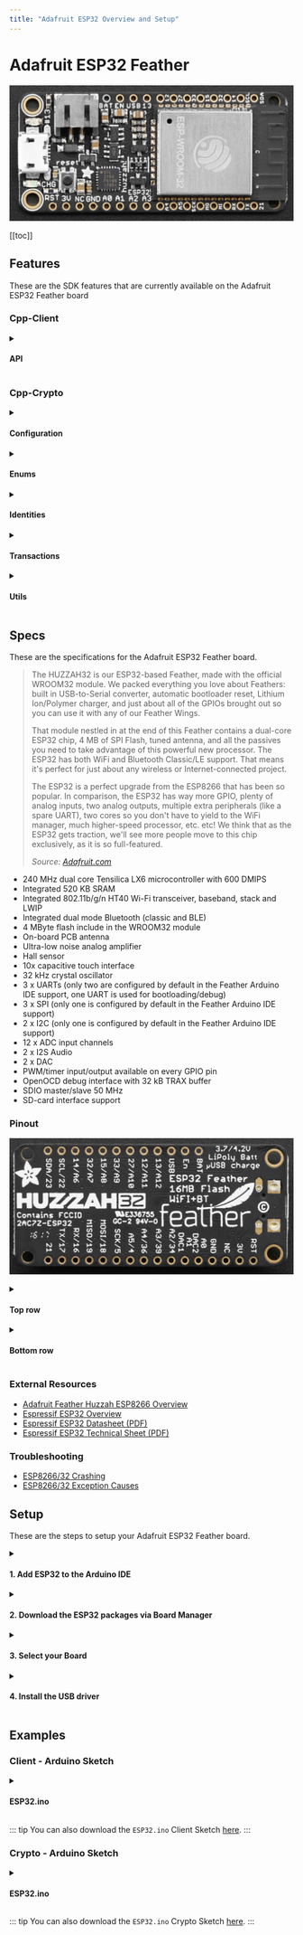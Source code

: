 ```yaml
---
title: "Adafruit ESP32 Overview and Setup"
---
```


# Adafruit ESP32 Feather

![ESP32](../assets/esp32-adafruit/esp32-adafruit-upper.jpeg)

[[toc]]

## Features

These are the SDK features that are currently available on the Adafruit ESP32 Feather board</h4>

### Cpp-Client

<details>
<summary>
  <h4>API</h4>
</summary>

| Blocks                                                                                  | Supported          |
| :-------------------------------------------------------------------------------------- | :----------------: |
| `get(const char* const blockId)`                                                        | :white_check_mark: |
| `all(int limit, int page)`                                                              | :white_check_mark: |
| `transactions(const char* const blockId)`                                               | :white_check_mark: |
| `search(const std::map<std::string, std::string>& bodyParameters, int limit, int page)` | :white_check_mark: |

| Delegates                                                   | Supported          |
| :---------------------------------------------------------- | :----------------: |
| `get(const char *const identifier)`                         | :white_check_mark: |
| `all(int limit, int page)`                                  | :white_check_mark: |
| `blocks(const char *const identifier, int limit, int page)` | :white_check_mark: |
| `voters(const char *const identifier, int limit, int page)` | :white_check_mark: |

| Node              | Supported          |
| :-----------------| :----------------: |
| `configuration()` | :white_check_mark: |
| `status()`        | :white_check_mark: |
| `syncing()`       | :white_check_mark: |

| Peers                       | Supported          |
| :-------------------------- | :----------------: |
| `get(const char* const ip)` | :white_check_mark: |
| `all(int limit, int page)`  | :white_check_mark: |

| Transactions                                                                             | Supported          |
| :--------------------------------------------------------------------------------------- | :----------------: |
| `getUnconfirmed(const char* const identifier)`                                           | :white_check_mark: |
| `get(const char* const identifier)`                                                      | :white_check_mark: |
| `all(int limit, int page)`                                                               | :white_check_mark: |
| `allUnconfirmed(int limit, int page)`                                                    | :white_check_mark: |
| `types()`                                                                                | :white_check_mark: |
| `search(const std::map<std::string, std::string>& body_parameters, int limit, int page)` | :white_check_mark: |

| Votes                               | Supported          |
| :---------------------------------- | :----------------: |
| `get(const char* const identifier)` | :white_check_mark: |
| `all(int limit, int page)`          | :white_check_mark: |

| Wallets                                                                                 | Supported          |
| :-------------------------------------------------------------------------------------- | :----------------: |
| `get(const char *const identifier)`                                                     | :white_check_mark: |
| `all(int limit, int page)`                                                              | :white_check_mark: |
| `top(int limit, int page)`                                                              | :white_check_mark: |
| `transactions(const char *const identifier, int limit, int page)`                       | :white_check_mark: |
| `transactionsReceived(const char *const identifier, int limit, int page)`               | :white_check_mark: |
| `transactionsSent(const char *const identifier, int limit, int page)`                   | :white_check_mark: |
| `votes(const char *const identifier, int limit, int page)`                              | :white_check_mark: |
| `search(const std::map<std::string, std::string> &bodyParameters, int limit, int page)` | :white_check_mark: |

</details>

### Cpp-Crypto

<details>
<summary>
  <h4>Configuration</h4>
</summary>

| Fee                           | Supported          |
| :---------------------------- | :----------------: |
| `get(int type)`               | :white_check_mark: |
| `set(int type, uint64_t fee)` | :white_check_mark: |

| Network                               | Supported          |
| :------------------------------------ | :----------------: |
| `get()`                               | :white_check_mark: |
| `set(const AbstractNetwork& network)` | :white_check_mark: |

</details>

<details>
<summary>
  <h4>Enums</h4>
</summary>

| Enum  | Supported         |
| :---- | :---------------: |
| Fees  | :white_check_mark:|
| Types | :white_check_mark:|

</details>

<details>
<summary>
  <h4>Identities</h4>
</summary>

| Address                                                                | Supported          |
| :--------------------------------------------------------------------- | :----------------: |
| `toBytes()`                                                            | :white_check_mark: |
| `toString()`                                                           | :white_check_mark: |
| `fromPassphrase(const char *const passphrase, uint8_t networkVersion)` | :white_check_mark: |
| `fromPrivateKey(PrivateKey privateKey, uint8_t networkVersion)`        | :white_check_mark: |
| `fromPublicKey(PublicKey publicKey, uint8_t networkVersion)`           | :white_check_mark: |
| `validate(Address address, uint8_t networkVersion)`                    | :white_check_mark: |
| `validate(const char *const addressStr, uint8_t networkVersion)`       | :white_check_mark: |
| `validate(const uint8_t *addressBytes, uint8_t networkVersion)`        | :white_check_mark: |
| `base58encode(const uint8_t *source)`                                  | :white_check_mark: |
| `bytesFromBase58Check(const char *const address)`                      | :white_check_mark: |

| Mnemonic                                              | Supported          |
| :---------------------------------------------------- | :----------------: |
| `generate(size_t num_words = 12u, Language language)` | :white_check_mark: |

| PrivateKey                                           | Supported          |
| :--------------------------------------------------- | :----------------: |
| `toBytes()`                                          | :white_check_mark: |
| `toString()`                                         | :white_check_mark: |
| `fromPassphrase(const char *const passphrase)`       | :white_check_mark: |
| `fromHex(const char *const privateKey)`              | :white_check_mark: |
| `fromWIFString(const char *wifStr, uint8_t wifByte)` | :white_check_mark: |
| `validate(PrivateKey privateKey)`                    | :white_check_mark: |
| `validate(const char *privateKeyStr)`                | :white_check_mark: |
| `validate(const uint8_t *privateKeyBytes)`           | :white_check_mark: |

| PublicKey                                      | Supported          |
| :--------------------------------------------- | :----------------: |
| `toBytes()`                                    | :white_check_mark: |
| `toString()`                                   | :white_check_mark: |
| `isValid()`                                    | :white_check_mark: |
| `fromPassphrase(const char *const passphrase)` | :white_check_mark: |
| `fromHex(const char *const publicKey)`         | :white_check_mark: |
| `fromPrivateKey(PrivateKey privateKey)`        | :white_check_mark: |
| `validate(PublicKey publicKey)`                | :white_check_mark: |
| `validate(const char *publicKeyStr)`           | :white_check_mark: |
| `validate(const uint8_t *publicKeyBytes)`      | :white_check_mark: |

| WIF                                                             | Supported          |
| :-------------------------------------------------------------- | :----------------: |
| `toBytes()`                                                     | :white_check_mark: |
| `toString()`                                                    | :white_check_mark: |
| `fromPassphrase(const char *const passphrase, uint8_t wifByte)` | :white_check_mark: |

</details>

<details>
<summary>
  <h4>Transactions</h4>
</summary>

| Builder                                                                                                                                                         | Supported          |
| :-------------------------------------------------------------------------------------------------------------------------------------------------------------- | :----------------: |
| `buildTransfer(std::string recipientId, uint64_t amount, std::string vendorField, std::string passphrase std::string secondPassphrase = "")`                    | :white_check_mark: |
| `buildSecondSignatureRegistration(std::string passphrase, std::string secondPassphrase = "")`                                                                   | :white_check_mark: |
| `buildDelegateRegistration(std::string username, std::string passphrase, std::string secondPassphrase = "")`                                                    | :white_check_mark: |
| `buildVote(std::vector<std::string> votes, std::string passphrase, std::string secondPassphrase = "")`                                                          | :white_check_mark: |
| `buildMultiSignatureRegistration(uint8_t min, uint8_t lifetime, std::vector<std::string> keysgroup, std::string passphrase, std::string secondPassphrase = "")` | :white_check_mark: |

| Deserializer    | Supported          |
| :-------------- | :----------------: |
| `deserialize()` | :white_check_mark: |

| Serializer    | Supported          |
| :------------ | :----------------: |
| `serialize()` | :white_check_mark: |

| Transaction                                                           | Supported          |
| :-------------------------------------------------------------------- | :----------------: |
| `getId()`                                                             | :white_check_mark: |
| `sign(const char* passphrase)`                                        | :white_check_mark: |
| `secondSign(const char* passphrase)`                                  | :white_check_mark: |
| `verify()`                                                            | :white_check_mark: |
| `secondVerify(const char* secondPublicKey)`                           | :white_check_mark: |
| `toBytes(bool skipSignature = true, bool skipSecondSignature = true)` | :white_check_mark: |

</details>

<details>
<summary>
  <h4>Utils</h4>
</summary>

| Message                                                      | Supported          |
| :----------------------------------------------------------- | :----------------: |
| `sign(std::string newMessage, const char *const passphrase)` | :white_check_mark: |
| `verify()`                                                   | :white_check_mark: |
| `toArray()`                                                  | :white_check_mark: |
| `toJson()`                                                   | :white_check_mark: |
| `toString()`                                                 | :white_check_mark: |

| Slot                                               | Supported          |
| :------------------------------------------------- | :----------------: |
| `time(Crypto::Networks::AbstractNetwork network)`  | :white_check_mark: |
| `epoch(Crypto::Networks::AbstractNetwork network)` | :white_check_mark: |

</details>

## Specs

These are the specifications for the Adafruit ESP32 Feather board.

> The HUZZAH32 is our ESP32-based Feather, made with the official WROOM32 module. We packed everything you love about Feathers: built in USB-to-Serial converter, automatic bootloader reset, Lithium Ion/Polymer charger, and just about all of the GPIOs brought out so you can use it with any of our Feather Wings.
>
> That module nestled in at the end of this Feather contains a dual-core ESP32 chip, 4 MB of SPI Flash, tuned antenna, and all the passives you need to take advantage of this powerful new processor. The ESP32 has both WiFi and Bluetooth Classic/LE support. That means it's perfect for just about any wireless or Internet-connected project.
>
> The ESP32 is a perfect upgrade from the ESP8266 that has been so popular. In comparison, the ESP32 has way more GPIO, plenty of analog inputs, two analog outputs, multiple extra peripherals (like a spare UART), two cores so you don't have to yield to the WiFi manager, much higher-speed processor, etc. etc! We think that as the ESP32 gets traction, we'll see more people move to this chip exclusively, as it is so full-featured.
>
> _Source: [Adafruit.com](https://www.adafruit.com/product/3405)_

- 240 MHz dual core Tensilica LX6 microcontroller with 600 DMIPS
- Integrated 520 KB SRAM
- Integrated 802.11b/g/n HT40 Wi-Fi transceiver, baseband, stack and LWIP
- Integrated dual mode Bluetooth (classic and BLE)
- 4 MByte flash include in the WROOM32 module
- On-board PCB antenna
- Ultra-low noise analog amplifier
- Hall sensor
- 10x capacitive touch interface
- 32 kHz crystal oscillator
- 3 x UARTs (only two are configured by default in the Feather Arduino IDE support, one UART is used for
  bootloading/debug)
- 3 x SPI (only one is configured by default in the Feather Arduino IDE support)
- 2 x I2C (only one is configured by default in the Feather Arduino IDE support)
- 12 x ADC input channels
- 2 x I2S Audio
- 2 x DAC
- PWM/timer input/output available on every GPIO pin
- OpenOCD debug interface with 32 kB TRAX buffer
- SDIO master/slave 50 MHz
- SD-card interface support

### Pinout

![ESP32](../assets/esp32-adafruit/esp32-adafruit-lower.jpeg)

<details>
<summary>
  <h4>Top row</h4>
</summary>

- BAT - this is the positive voltage to/from the JST jack for the optional Lipoly battery
- EN - this is the 3.3V regulator's enable pin.
  > It's pulled up, so connect to ground to disable the 3.3V regulator
- USB - this is the positive voltage to/from the micro USB jack if connected
- 13/A12 - This is GPIO #13 / analog input A12
  > also connected to the red LED next to the USB port
- 12/A11 - This is GPIO #12 / analog input A11
  > This pin has a pull-down resistor built into it,
  > we recommend using it as an output only,
  > or making sure that the pull-down is not affected during boot.
- 27/A10 - This is GPIO #27 / analog input A10
- 33/A9 - This is GPIO #33 / analog input A9
  > it can also be used to connect a 32 KHz crystal.
- 15/A8 - This is GPIO #15 / analog input A8
- 32/A7 - This is GPIO #32 / analog input A7
  > It can also be used to connect a 32 KHz crystal.
- 14/A6 - This is GPIO #14 / analog input A6
- SCL/22 - Serial Clock Line / GPIO #22
- SDA/23 - Serial Data Line / GPIO #23
  > \*note that the I2C pins do not have pullup resistors already!
  > You must add them if you want to communicate with an I2C device

</details>

<details>
<summary>
  <h4>Bottom row</h4>
</summary>

- RST - this is the reset pin for the ESP8266,
  > - pulled high by default.
  >   When pulled down to ground momentarily it will reset the ESP32 system.
  >   This pin is 3.3V logic only
- 3V - this is the output from the 3.3V regulator.
  > The regulator can supply 500mA peak but half of that is drawn by the ESP32,
  > and it's a fairly power-hungry chip. So if you need a ton of power for stuff like LEDs,
  > motors, etc. Use the USB or BAT pins, and an additional regulator
- NC - No Connection
- GND - this is the common ground for all power and logic
- A0/26 - this is an analog input A0 / GPIO #26
  - also analog output DAC2.
- A1/25 - this is an analog input A1 / GPIO #25
  - also analog output DAC1.
- A2/34 - this is an analog input A2 / GPIO #34
  > note it is not an output-capable pin!
- A3/39 - this is an analog input A3 GPIO #39
  > note it is not an output-capable pin!
- A4/36 - this is an analog input A4 / GPIO #36
  > note it is not an output-capable pin!
- A5/4 - this is an analog input A5 / GPIO #4
- SCK/5 - System Clock
- MOSI/18 - Master Out / Slave In
- MISO/19 - Master In / Slave Out
- RX/16 - this is the input into the module.
  > both are 3.3V logic
- TX/17 - this is the output from the module
- 21 - General purpose IO pin #21
- [https://www.adafruit.com/product/3405](https://www.adafruit.com/product/3405)

</details>

### External Resources

- [Adafruit Feather Huzzah ESP8266 Overview](https://learn.adafruit.com/adafruit-feather-huzzah-esp8266/overview)
- [Espressif ESP32 Overview](http://espressif.com/en/products/hardware/esp32/overview)
- [Espressif ESP32 Datasheet (PDF)](https://espressif.com/sites/default/files/documentation/esp32_datasheet_en.pdf)
- [Espressif ESP32 Technical Sheet (PDF)](http://espressif.com/sites/default/files/documentation/esp32_technical_reference_manual_en.pdf)

### Troubleshooting

- [ESP8266/32 Crashing](http://arduino-esp8266.readthedocs.io/en/latest/faq/a02-my-esp-crashes.html#introduction)
- [ESP8266/32 Exception Causes](https://github.com/esp8266/Arduino/blob/master/doc/exception_causes.rst)

## Setup

These are the steps to setup your Adafruit ESP32 Feather board.

<details>
<summary>
  <h4>1. Add ESP32 to the Arduino IDE</h4>
</summary>

To add ESP32 to the Arduino IDE, use _**'Additional Boards Manager URL's'**_ in 'Preferences';
this is a line separated list of hardware configuration JSON configs.

> **Preferences** >> **Additional Boards Manager URL's**

Add the following URL to the list:

> https://dl.espressif.com/dl/package_esp32_index.json

![Arduino Board URLs](../assets/esp32-adafruit/arduino-ide-esp32-board-urls.png)

</details>

<details>
<summary>
  <h4>2. Download the ESP32 packages via Board Manager</h4>
</summary>

Open the Boards Manager from the _**Tools**_ dropdown menu:

> **Tools** >> **Board** >> **Boards Manager**

Search for and install the '**ESP32**' package in _**Boards Manager**_.

![Open Boards Manager](../assets/esp32-adafruit/arduino-ide-esp32-open-boards-manager.jpeg)
![Search Boards Manager](../assets/esp32-adafruit/arduino-ide-esp32-search-boards-manager.jpeg)

</details>

<details>
<summary>
  <h4>3. Select your Board</h4>
</summary>

From the _**Tools**_ dropdown menu:

> **Tools** >> **Board**

Select the Adafruit ESP32 Feather board

![Select Board](../assets/esp32-adafruit/arduino-ide-esp32-select-board.jpeg)

</details>

<details>
<summary>
  <h4>4. Install the USB driver</h4>
</summary>

For your system to be able to talk to the ESP32 via USB, you will also need to install the _**SiLabs CP2104 Driver**_.

1. You can download the zip file for your operating system from the following website:
   
   [https://www.silabs.com/products/development-tools/software/usb-to-uart-bridge-vcp-drivers](https://www.silabs.com/products/development-tools/software/usb-to-uart-bridge-vcp-drivers)
     > _e.g._
     >
     > - _Linux_3.x.x_4.x.x_VCP_Driver_Source.zip_
     > - _Mac_OSX_VCP_Driver.zip_
     > - _CP210x_VCP_Windows.zip_
2. Unzip the downloaded file and run the installation package inside the unzipped folder.

::: tip Example
Pictures of an installation process of the CP2104 USB Driver for macOS systems can be found [here](/tutorials/iot/drivers/cp2104/).
:::

</details>

## Examples

### Client - Arduino Sketch

<details>
<summary>
  <h4>ESP32.ino</h4>
</summary>

```cpp
/**
 * This file is part of ARK Cpp Client.
 *
 * (c) ARK Ecosystem <info@ark.io>
 *
 * For the full copyright and license information, please view the LICENSE
 * file that was distributed with this source code.
 **/

/**
 * This sketch covers how to use the Cpp-Client API.
 * It allows your ESP32 to send requests to an ARK Node
 */

 /**
 * NOTE: At the time of this writing, the Cpp-Client library requires running the 'ARDUINO_IDE.sh' bash script located in the 'extras' folder.
 * This converts our library to be compatible with the Arduino IDE.
 */

/****************************************/

/**
 * This is where you include the 'arkClient.h' header.
 * This allows your project to use ARK Cpp-Client.
 */
#include <arkClient.h>
/**/

/****************************************/

/**
 * This is where you include WiFi header for your board.
 * This example is for the ESP32, and includes the 'WiFi.h' header.
 */
#include <WiFi.h>
/**/

/****************************************/

/* This is the WiFi network you'd like your board to connect to. */
const char* ssid = "yourSSID";
const char* password = "yourWiFiPassword";
/**/

/****************************************/

/**
 *  This is the IP address of an ARK Node
 *  Specifically, this is a Devnet V2 Node IP
 *  You can find more peers here: https://github.com/ARKEcosystem/peers
 *
 *  The Public API port for the V2 ARK network is '4003'
 */
const char* peer = "167.114.29.55";
int port = 4003;
/**/

/****************************************/

/**
 * This is how you define a connection while speficying the API class as a 'template argument'
 * You instantiate a connection by passing a IP address as a 'c_string', and the port as an 'int'.
 */
Ark::Client::Connection<Ark::Client::Api> connection(peer, port);
/**/

/****************************************/

void checkAPI() {
  /**
   * This is how you can check the Version of the API
   * In this example, it should return '2' as an 'int' for V2 of ARKs' API.
   */
  auto apiVersion = connection.api.version();
    Serial.print("\nAPI Version: ");
    Serial.println(apiVersion);
  /**/

  /********************/

  /**
   * Here you can call a list of 'All' 'Blocks' on the network.
   * The '2' and '1' refer to the pagination (e.g. response limit and how many pages)
   *
   * This is equivalant to calling '167.114.29.49:4003/api/v2/blocks?limit=2&page=1'
   *
   * The response should be a json-formatted object
   * The "pretty print" version would look something like this
   *
   * {
   *  "meta": {
   *    "count": 2,
   *    "pageCount": 597291,
   *    "totalCount": 1194581,
   *    "next": "\/api\/v2\/blocks?limit=2&page=2",
   *    "previous": null,
   *    "self": "\/api\/v2\/blocks?limit=2&page=1",
   *    "first": "\/api\/v2\/blocks?limit=2&page=1",
   *    "last": "\/api\/v2\/blocks?limit=2&page=597291"
   *    },
   *  "data": [
   *    {
   *      "id": "9809002764916365223",
   *      "version": 0,
   *      "height": 1178071,
   *      "previous": "10476150126412446830",
   *      "forged": {
   *        "reward": 200000000,
   *        "fee": 0,
   *        "total": 200000000,
   *        "amount": 0
   *      },
   *      "payload": {
   *        "hash": "e3b0c44298fc1c149afbf4c8996fb92427ae41e4649b934ca495991b7852b855",
   *        "length": 0
   *      },
   *      "generator": {
   *        "username": "darkcrow",
   *        "address": "DFSUsSmcVUhVZYQ1nowciWmmtnj1kvZK5Z",
   *        "publicKey": "03a8ff0a3cbdcb3bfbdb84dbf83226f338ba1452047ac5b8228a1513f7f1de80de"
   *      },
   *      "signature": "304402207fd861e98aa5e4ea0c4a828ad9104bb636b429bc73dc0d5bfe3515347e8b1a79022051f8fb3b3752f1204e8c425d0528203942756811d669c7dd1ccb15ff7bc14e09",
   *      "transactions": 0,
   *      "timestamp": {
   *        "epoch": 57144626,
   *        "unix": 1547245826,
   *        "human": "2019-01-11T22:30:26.000Z"
   *       }
   *      },
   *    {
   *      "id": "10476150126412446830",
   *      "version": 0,
   *      "height": 1178070,
   *      "previous": "1656548224477584335",
   *      "forged": {
   *        "reward": 200000000,
   *        "fee": 0,
   *        "total": 200000000,
   *        "amount": 0
   *      },
   *      "payload": {
   *        "hash": "e3b0c44298fc1c149afbf4c8996fb92427ae41e4649b934ca495991b7852b855",
   *        "length": 0
   *      },
   *      "generator": {
   *        "username": "genesis_16",
   *        "address": "DHg1jYVS23D6GP7RuhckuJsYAr6crH6c3Z",
   *        "publicKey": "03c57b6a3eb7d01ade51f95c8ae4e8ebeb7ca7b8422ab0fb2a236de5d1a5bc6a1b"
   *      },
   *      "signature": "304402201e548ee45d835a7edda9cddbe26530563c1aceebbb25ebf89966eed8fec5d0e40220140aee033d42562b22c73f097249e9a59cef24a2a7e1c887c7a16691445c2987",
   *      "transactions": 0,
   *      "timestamp": {
   *        "epoch": 57144618,
   *        "unix": 1547245818,
   *        "human": "2019-01-11T22:30:18.000Z"
   *      }
   *    }
   *  ]
   * }
   *
   */
  const auto blocksResponse = connection.api.blocks.all(2, 1);
    Serial.print("\nBlocks Response: ");
    Serial.println(blocksResponse.c_str()); // The response is a 'std::string', to Print on Arduino, we need the c_string type.
  /**/

  /********************/

  /**
   * The following method can be used to search for a speficit Delegate.
   * In this case, 'boldninja'.
   *
   * This is equivalant to calling '167.114.29.49:4003/api/v2/delegates/boldninja'
   *
   * The response should be a json-formatted object
   * The "pretty print" version would look something like this:
   *
   * {
   *  "data": {
   *    "username": "boldninja",
   *    "address": "DKrACQw7ytoU2gjppy3qKeE2dQhZjfXYqu",
   *    "publicKey": "023ee98f453661a1cb765fd60df95b4efb1e110660ffb88ae31c2368a70f1f7359",
   *    "votes": 4970515580299,
   *    "rank": 27,
   *    "blocks": {
   *      "produced": 23867,
   *      "missed": 439,
   *      "last": {
   *        "id": "13492733628654518284",
   *        "height": 1178126,
   *        "timestamp": {
   *          "epoch": 57145090,
   *          "unix": 1547246290,
   *          "human": "2019-01-11T22:38:10.000Z"
   *        }
   *      }
   *    },
   *    "production": {
   *      "approval": 0.04,
   *      "productivity": 98.19
   *    },
   *    "forged": {
   *      "fees": 103507430299,
   *      "rewards": 4731200000000,
   *      "total": 4834707430299
   *    }
   *  }
   * }
   */
  const auto delegateResponse = connection.api.delegates.get("boldninja");
    Serial.print("\nDelegate Response: ");
    Serial.println(delegateResponse.c_str()); // The response is a 'std::string', to Print on Arduino, we need the c_string type.
  /**/

  /********************/

  /**
   * The following method can be used to get the Status of a Node.
   *
   * This is equivalant to calling '167.114.29.49:4003/api/v2/node/status'
   *
   * The response should be a json-formatted object
   * The "pretty print" version would look something like this:
   *
   * {
   *  "data": {
   *    "synced": true,
   *    "now": 1178395,
   *    "blocksCount": 0
   *   }
   * }
   */
  const auto nodeStatus = connection.api.node.status();
    Serial.print("\nNode Status: ");
    Serial.println(nodeStatus.c_str()); // The response is a 'std::string', to Print on Arduino, we need the c_string type.
  /**/

  /********************/

  /**
   * The following method can be used to get a list of 'All' 'Peers' on the network.
   *
   * The '2' and '1' refer to the pagination (e.g. response limit and how many pages)
   *
   * This is equivalant to calling 'http://167.114.29.49:4003/api/v2/peers?limit=2&page=1'
   *
   * The response should be a json-formatted object
   * The "pretty print" version would look something like this:
   *
   * {
   *  "meta": {
   *    "count": 2,
   *    "pageCount": 46,
   *    "totalCount": 91,
   *    "next": "\/api\/v2\/peers?limit=2&page=2",
   *    "previous": null,
   *    "self": "\/api\/v2\/peers?limit=2&page=1",
   *    "first": "\/api\/v2\/peers?limit=2&page=1",
   *    "last": "\/api\/v2\/peers?limit=2&page=46"
   *  },
   *  "data": [
   *    {
   *      "ip": "213.32.9.98",
   *      "port": 4002,
   *      "version": "2.1.0",
   *      "height": 1178420,
   *      "status": 200,
   *      "os": "linux",
   *      "latency": 15,
   *      "hashid": "1c254aa0"
   *    },
   *    {
   *      "ip": "137.74.237.196",
   *      "port": 4002,
   *      "version": "2.1.0",
   *      "height": 1178420,
   *      "status": 200,
   *      "os": "linux",
   *      "latency": 20,
   *      "hashid": "64e290cc"
   *    }
   *  ]
   * }
   */
  const auto allPeers = connection.api.peers.all(2, 1);
    Serial.print("\nAll Peers: ");
    Serial.println(allPeers.c_str()); // The response is a 'std::string', to Print on Arduino, we need the c_string type.
  /**/

  /********************/

  /**
   * The following method can be used to get a list of 'Transaction' 'Types'.
   *
   * This is equivalant to calling 'http://167.114.29.49:4003/api/v2/transactions/types'
   *
   * The response should be a json-formatted object
   * The "pretty print" version would look something like this:
   *
   * {
   *  "data": {
   *    "Transfer": 0,
   *    "SecondSignature": 1,
   *    "DelegateRegistration": 2,
   *    "Vote": 3,
   *    "MultiSignature": 4,
   *    "Ipfs": 5,
   *    "TimelockTransfer": 6,
   *    "MultiPayment": 7,
   *    "DelegateResignation": 8
   *  }
   * }
   */
  const auto transactionTypes = connection.api.transactions.types();
    Serial.print("\nTransaction Types: ");
    Serial.println(transactionTypes.c_str()); // The response is a 'std::string', to Print on Arduino, we need the c_string type.
  /**/

  /********************/

  /**
   * This method can be used to get a list of 'Vote' Transactions.
   * The '2' and '1' refer to the pagination (e.g. response limit and how many pages)
   *
   * This is equivalant to calling 'http://167.114.29.49:4003/api/v2/votes?limit=2&page=1'
   *
   * The response should be a json-formatted object
   * The "pretty print" version would look something like this:
   *
   * {
   *  "meta": {
   *    "count": 2,
   *    "pageCount": 6962,
   *    "totalCount": 13924,
   *     "next": "\/api\/v2\/votes?limit=2&page=2",
   *     "previous": null,
   *     "self": "\/api\/v2\/votes?limit=2&page=1",
   *     "first": "\/api\/v2\/votes?limit=2&page=1",
   *     "last": "\/api\/v2\/votes?limit=2&page=6962"
   *  },
   *  "data": [
   *    {
   *      "id": "315481aa6f8023beb5e0e89ab2b35f11e2fda3f3f34003e6ff563517fe497e0b",
   *      "blockId": "8426118737032066166",
   *      "version": 1,
   *      "type": 3,
   *      "amount": 0,
   *      "fee": 80494853,
   *      "sender": "DQjc6E6WAH7PNtPUNALjZmkyk5yU34RTkU",
   *      "recipient": "DQjc6E6WAH7PNtPUNALjZmkyk5yU34RTkU",
   *      "signature": "30450221009095883cb1e4ddab2724a9c7473ca12fd40f390765776e1258375859beb05f12022023d845fd9ce1e424a54adf056e3915ca2a2e9c55a6ea6713639e3da781263df5",
   *      "asset": {
   *        "votes": [
   *          "+033cce8deb934704f07c994f2f5cfe54d59e061aad8e2f7fc982e4fe978d312a43"
   *        ]
   *      },
   *      "confirmations": 11466,
   *      "timestamp": {
   *        "epoch": 57049890,
   *        "unix": 1547151090,
   *        "human": "2019-01-10T20:11:30.000Z"
   *      }
   *    },
   *    {
   *      "id": "8484b6de30fe2cc51e7c1844dfae436ba56de3280182e87ff37f1aab7a2d3aa3",
   *      "blockId": "4417493337461919261",
   *      "version": 1,
   *      "type": 3,
   *      "amount": 0,
   *      "fee": 80494853,
   *      "sender": "DQjc6E6WAH7PNtPUNALjZmkyk5yU34RTkU",
   *      "recipient": "DQjc6E6WAH7PNtPUNALjZmkyk5yU34RTkU",
   *      "signature": "30440220486bfed2fafdc4b56cd271cceff7849e952776ec10dcfa66ac172f21b9146f8302200751d94d938b0db033019c02ecf9a831fb228e025c5ecbd7a5b5ee8f8634fb1f",
   *      "asset": {
   *        "votes": [
   *          "-03f294777f7376e970b2bd4805b4a90c8449b5935d530bdb566d02800ac44a4c00"
   *        ]
   *      },
   *      "confirmations": 11480,
   *      "timestamp": {
   *        "epoch": 57049770,
   *        "unix": 1547150970,
   *        "human": "2019-01-10T20:09:30.000Z"
   *      }
   *    }
   *  ]
   * }
    */
  const auto allVotes = connection.api.votes.all(2, 1);
    Serial.print("\nAll Votes: ");
    Serial.println(allVotes.c_str()); // The response is a 'std::string', to Print on Arduino, we need the c_string type.
  /**/

  /********************/

  /**
   * This method can be used to get a list of 'Top' 'Wallets' (Wallets with the most ARK).
   * The '2' and '1' refer to the pagination (e.g. response limit and how many pages)
   *
   * This is equivalant to calling '167.114.29.49:4003/api/v2/wallets/top?limit=2&page=1'
   *
   * The response should be a json-formatted object
   * The "pretty print" version would look something like this:
   *
   * {
   *  "meta": {
   *    "count": 2,
   *    "pageCount": 97775,
   *    "totalCount": 195549,
   *    "next": "\/api\/v2\/wallets\/top?limit=2&page=2",
   *    "previous": null,
   *    "self": "\/api\/v2\/wallets\/top?limit=2&page=1",
   *    "first": "\/api\/v2\/wallets\/top?limit=2&page=1",
   *    "last": "\/api\/v2\/wallets\/top?limit=2&page=97775"
   *  },
   *  "data": [
   *    {
   *      "address": "D6Z26L69gdk9qYmTv5uzk3uGepigtHY4ax",
   *      "publicKey": "03d3fdad9c5b25bf8880e6b519eb3611a5c0b31adebc8455f0e096175b28321aff",
   *      "username": null,
   *      "secondPublicKey": null,
   *      "balance": 10181224932845318,
   *      "isDelegate": false
   *    },
   *    {
   *      "address": "DEyaFhDuaoQyKbFH4gJtYZvKkB6umyrEUj",
   *      "publicKey": "033c59dcdc36944cc28f68c1e4b47ac370fe326e53f9adf5f07764d3e8b74b1838",
   *      "username": "whalessio",
   *      "secondPublicKey": "03820f214bd49a09c636fa366b4b3c1a0dbd2953d14aac7e68a596e0636e662dfb",
   *      "balance": 2000035979999643,
   *      "isDelegate": true
   *    }
   *  ]
   * }
   */
   const auto topWallets = connection.api.wallets.top(2, 1);
    Serial.print("\nTop Wallets: ");
    Serial.println(topWallets.c_str()); // The response is a 'std::string', to Print on Arduino, we need the c_string type.
  /**/
};

/****************************************/

void setup()
{
  Serial.begin(115200); // Begin your Serial Connection. This allows you to monitor your boards output.

  WiFi.begin(ssid, password); // This starts your boards connection to WiFi.
  while (WiFi.status() != WL_CONNECTED) // This will delay your board from continuing until a WiFi connection is established.
  {
    delay(500);
    Serial.print(".");
  }
  Serial.println();

  Serial.print("Connected, IP address: ");
  Serial.println(WiFi.localIP());

  checkAPI(); // Begin API Requests
};

/****************************************/

void loop() {}; // We can leave this empty, as we don't want to repeat anything in this example.

```

</details>

::: tip
You can also download the `ESP32.ino` Client Sketch [here](https://github.com/ARKEcosystem/cpp-client/blob/master/examples/arduino/ESP32/ESP32.ino).
:::

### Crypto - Arduino Sketch

<details>
<summary>
  <h4>ESP32.ino</h4>
</summary>

```cpp
/**
 * This file is part of ARK Cpp Crypto.
 *
 * (c) ARK Ecosystem <info@ark.io>
 *
 * For the full copyright and license information, please view the LICENSE
 * file that was distributed with this source code.
 **/

/**
 * ESP32 Cpp-Crypto Usage Sketch
 *
 * This sketch covers how to use the Cpp-Crypto library.
 * It allows your ESP32 use ARK Ecosystem cryptographic protocols.
 */

 /**
 * NOTE: At the time of this writing, the Cpp-Crypto library requires running the 'ARDUINO_IDE.sh' bash script located in the 'extras' folder.
 * This converts our library to be compatible with the Arduino IDE.
 */

/****************************************/

/**
 * This is where you include the 'arkCrypto.h' header.
 * This allows your project to use ARK Cpp-Crypto.
 */
#include <arkCrypto.h>
/**/

/****************************************/

void checkCrypto() {
  /**
   * This is how you can check the default 'Network' "Transaction 'Fees' by type.
   * In this example, it should return a 'uint64_t' integer of '10000000' as the default 'Fee' for a 'Transaction' of 'Type' '0'.
   */
    Ark::Crypto::Configuration::Fee fee;
    unsigned long typeZeroTransactionFee = fee.get(0);
    Serial.print("\n Type 0 default Transaction Fee: ");
    Serial.println(typeZeroTransactionFee); // The response is a 'uint64_t' integer.

  /**/

  /********************/

  /**
   * The following methods allows you to create an ARK address.
   * This is done by passing a 12-word 'Passphrase' and the 'Network' 'Version' "byte".
   * The 'Version" "byte" is a BASE58 P2PKH byte. ARK Devnet is '0x1E'; ARK Mainnet is '0x17'.
   *
   * Given the passphrase ""bullet parade snow bacon mutual deposit brass floor staff list concert ask",
   * and the 'Devnet' 'Version' byte (0x1E); the ARK address should be "DStZXkgpEjxbG355nQ26vnkp95p24U9tsV"
   */
  const auto passphrase = "bullet parade snow bacon mutual deposit brass floor staff list concert ask";
  const uint8_t networkVersion = 0x1E;

  Address arkAddress = Address::fromPassphrase(passphrase, networkVersion);
    Serial.print("\nARK Address: ");
    Serial.println(arkAddress.toString().c_str()); // The 'Address' object is a type. Use 'toString()' to view the output. Arduino requires a 'c_str()' to 'print'.
  /**/


  /********************/

  /**
   * The following methods allows create a 'PrivateKey'.
   * This is done by passing a 12-word 'Passphrase'.
   *
   * Given the passphrase ""bullet parade snow bacon mutual deposit brass floor staff list concert ask",
   * the 'PrivateKey" should be "950981ce17df662dbc1d25305f8597a71309fb8f7232203a0944477e2534b021".
   * This is a 'SHA256' of your "Passphrase".
   */
  const auto passphrase2 = "bullet parade snow bacon mutual deposit brass floor staff list concert ask";
  PrivateKey privateKeyFromPassphrase = PrivateKey::fromPassphrase(passphrase2);
    Serial.print("\nPrivateKey from Passphrase: ");
    Serial.println(privateKeyFromPassphrase.toString().c_str()); // The 'PrivateKey' object is a type. Use 'toString()' to view the output. Arduino requires a 'c_str()' to 'print'.
  /**/

  /********************/

  /**
   * The following methods allows create a 'PublicKey'.
   * This is done by passing a 12-word 'Passphrase'.
   *
   * Given the passphrase ""bullet parade snow bacon mutual deposit brass floor staff list concert ask",
   * the 'PublicKey" should be "029fdf41a7d69d8efc7b236c21b9509a23d862ea4ed8b13a56e31eee58dbfd97b4".
   */
  const auto passphrase3 = "bullet parade snow bacon mutual deposit brass floor staff list concert ask";
  PublicKey publicKeyFromPassphrase = PublicKey::fromPassphrase(passphrase3);
    Serial.print("\nPublicKey from Passphrase: ");
    Serial.println(publicKeyFromPassphrase.toString().c_str()); // the 'PublicKey' object is a type. Use 'toString()' to view the output. Arduino requires a 'c_str()' to 'print'.
  /**/

  /********************/

  /**
   * The following methods allows create a 'WIF'-style "PrivateKey".
   * 'WIF' stands for "Wallet Import Format"
   * This is done by passing a 12-word 'Passphrase' and the 'Network' 'WIF' "byte".
   * The 'WIF" "byte" is a BASE58 WIF byte. ARK Devnet is '0xaa'; ARK Mainnet is also '0xaa'.

   *
   * Given the passphrase ""bullet parade snow bacon mutual deposit brass floor staff list concert ask",
   * and the 'Devnet' 'WIF' byte (0xaa);
   * The 'WIF" should be "SEZuJZouNK8GLXNApjciH4QnSKiNr971exVcL2Y6XfrDF5o977zB".
   */
  const auto passphrase4 = "bullet parade snow bacon mutual deposit brass floor staff list concert ask";
  const uint8_t wifByte = 0xaa;
  WIF wifFromPassphrase = WIF::fromPassphrase(passphrase4, wifByte);
    Serial.print("\nWIF from Passphrase: ");
    Serial.println(wifFromPassphrase.toString().c_str()); // the 'WIF' object is a type. Use 'toString()' to view the output. Arduino requires a 'c_str()' to 'print'.
  /**/

  /********************/

  /**
   * The following methods allows you to 'Sign' a text 'Message'.
   * This is done by passing the text to be signed, and a 12-word 'Passphrase'.
   *
   * Given the text "Computer science is no more about computers than astronomy is about telescopes.",
   * and the passphrase "bullet parade snow bacon mutual deposit brass floor staff list concert ask",
   * The 'Signature" should be "3044022021704f2adb2e4a10a3ddc1d7d64552b8061c05f6d12a168c69091c75581d611402200edf37689d2786fc690af9f0f6fa1f629c95695039f648a6d455484302402e93".
   */
  const auto text = "Computer science is no more about computers than astronomy is about telescopes.";
  const auto passphrase5 = "viable weasel wage promote praise inflict jaguar tackle color unusual exclude direct";
  Ark::Crypto::Utils::Message message;
  message.sign(text, passphrase5);
    Serial.print("\nSignature from Signed Message: ");
    Serial.println(BytesToHex(message.signature).c_str()); // the 'message.signature' is a byte-array. Use 'BytesToHex()' to view the output. Arduino requires a 'c_str()' to 'print'.
  // Additionally, you can verify the message.
    bool isValid = message.verify();
    Serial.print("\nSigned Message Signature is Verified: ");
    Serial.println(isValid);
  /**/
};

/****************************************/

void setup()
{
  Serial.begin(115200); // Begin your Serial Connection. This allows you to monitor your boards output.

  checkCrypto(); // Begin Crypto example usage.
};

/****************************************/

void loop() {}; // We can leave this empty, as we don't want to repeat anything in this example.

```

</details>

::: tip
You can also download the `ESP32.ino` Crypto Sketch [here](https://github.com/ARKEcosystem/cpp-crypto/blob/master/examples/arduino/ESP32/ESP32.ino).
:::
